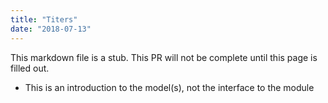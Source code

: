 ```yaml
---
title: "Titers"
date: "2018-07-13"
---
```


This markdown file is a stub. This PR will not be complete until this page is filled out.

* This is an introduction to the model(s), not the interface to the module
